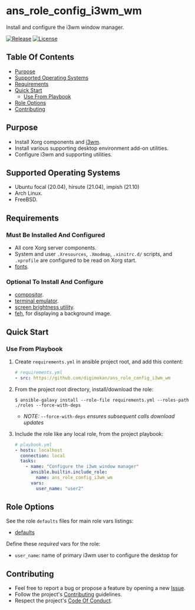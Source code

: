 # ans_role_config_i3wm_wm

Install and configure the i3wm window manager.

[![Release](https://img.shields.io/github/release/digimokan/ans_role_config_i3wm_wm.svg?label=release)](https://github.com/digimokan/ans_role_config_i3wm_wm/releases/latest "Latest Release Notes")
[![License](https://img.shields.io/badge/license-MIT-blue.svg?label=license)](LICENSE.md "Project License")

## Table Of Contents

* [Purpose](#purpose)
* [Supported Operating Systems](#supported-operating-systems)
* [Requirements](#requirements)
* [Quick Start](#quick-start)
    * [Use From Playbook](#use-from-playbook)
* [Role Options](#role-options)
* [Contributing](#contributing)

## Purpose

* Install Xorg components and [i3wm](https://i3wm.org/).
* Install various supporting desktop environment add-on utilities.
* Configure i3wm and supporting utilities.

## Supported Operating Systems

* Ubuntu focal (20.04), hirsute (21.04), impish (21.10)
* Arch Linux.
* FreeBSD.

## Requirements

### Must Be Installed And Configured

* All core Xorg server components.
* System and user `.Xresources`, `.Xmodmap`, `.xinitrc.d/` scripts, and
  `.xprofile` are configured to be read on Xorg start.
* [fonts](../defaults/main/wm_components/fonts.yml).

### Optional To Install And Configure

* [compositor](../defaults/main/wm_components/compositor.yml).
* [terminal emulator](../defaults/main/wm_components/terminal.yml).
* [screen brightness utility](../defaults/main/wm_components/multimedia.yml).
* [feh](https://github.com/derf/feh), for displaying a background image.

## Quick Start

### Use From Playbook

1. Create `requirements.yml` in ansible project root, and add this content:

   ```yaml
   # requirements.yml
   - src: https://github.com/digimokan/ans_role_config_i3wm_wm
   ```

2. From the project root directory, install/download the role:

   ```shell
   $ ansible-galaxy install --role-file requirements.yml --roles-path ./roles --force-with-deps
   ```

   * _NOTE:_ `--force-with-deps` _ensures subsequent calls download updates_

3. Include the role like any local role, from the project playbook:

   ```yaml
   # playbook.yml
   - hosts: localhost
     connection: local
     tasks:
       - name: "Configure the i3wm window manager"
         ansible.builtin.include_role:
           name: ans_role_config_i3wm_wm
         vars:
           user_name: "user2"
   ```

## Role Options

See the role `defaults` files for main role vars listings:

  * [defaults](../defaults/main/)

Define these _required_ vars for the role:

  * `user_name`: name of primary i3wm user to configure the desktop for

## Contributing

* Feel free to report a bug or propose a feature by opening a new
  [Issue](https://github.com/digimokan/ans_role_config_i3wm_wm/issues).
* Follow the project's [Contributing](CONTRIBUTING.md) guidelines.
* Respect the project's [Code Of Conduct](CODE_OF_CONDUCT.md).

